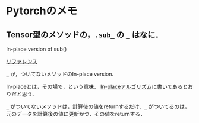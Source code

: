 # Pytorchのメモ

## Tensor型のメソッドの，`.sub_` の `_` はなに．
In-place version of sub()

[リファレンス](https://pytorch.org/docs/stable/tensors.html#torch.Tensor.sub_)

`_` が，ついてないメソッドのIn-place version.

In-placeとは，その場で，という意味．
[In-placeアルゴリズム](https://ja.wikipedia.org/wiki/In-place%E3%82%A2%E3%83%AB%E3%82%B4%E3%83%AA%E3%82%BA%E3%83%A0)に書いてあるとおりだと思う．

`_` がついてないメソッドは，計算後の値をreturnするだけ．`_` がついてるのは，元のデータを計算後の値に更新かつ，その値をreturnする．
